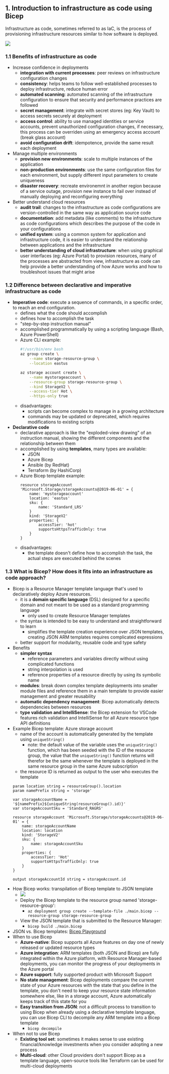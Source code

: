 ## 1. Introduction to infrastructure as code using Bicep
Infrastructure as code, sometimes referred to as IaC, is the process of provisioning infrastructure resources similar to how software is deployed.

![](assets/iac-template.png)

### 1.1 Benefits of infrastructure as code
- Increase confidence in deployments
    - **integration with current processes**: peer reviews on infrastructure configuration changes
    - **consistency**: helps teams to follow well-established processes to deploy infrastructure, reduce human error
    - **automated scanning**: automated scanning of the infrastructure configuration to ensure that security and performance practices are followed
    - **secret management**: integrate with secret stores (eg: Key Vault) to access secrets securely at deployment
    - **access control**: ability to use managed identities or service accounts, prevent unauthorized configuration changes, if necessary, this process can be overriden using an emergency access account (break glass account)
    - **avoid configuration drift**: idempotence, provide the same result each deployment
- Manage multiple environments
    - **provision new environments**: scale to multiple instances of the application
    - **non-production environments**: use the same configuration files for each environment, but supply different input parameters to create uniqueness
    - **disaster recovery**: recreate environemnt in another region because of a service outage, provision new instance to fail over instead of manually deploying and reconfiguring everything
- Better understand cloud resources
    - **audit trail**: changes to the infrastructure as code configurations are version-controlled in the same way as application source code
    - **documentation**: add metadata (like comments) to the infrastructure as code configurations which describes the purpose of the code in your configurations
    - **unified system**: using a common system for application and infrastructure code, it is easier to understand the relationship between applications and the infrastructure
    - **better understanding of cloud infrastructure**: when using graphical user interfaces (eg: Azure Portal) to provision resources, many of the processes are abstracted from view, infrastructure as code can help provide a better understanding of how Azure works and how to troubleshoot issues that might arise

### 1.2 Difference between declarative and imperative infrastructure as code
- **Imperative code**: execute a sequence of commands, in a specific order, to reach an end configuration.
    - defines what the code should accomplish
    - defines how to accomplish the task
    - "step-by-step instruction manual"
    - accomplished programmatically by using a scripting language (Bash, Azure PowerShell)
    - Azure CLI example:
        ```bash
        #!/usr/bin/env bash
        az group create \
            --name storage-resource-group \
            --location eastus

        az storage account create \
            --name mystorageaccount \
            --resource-group storage-resource-group \
            --kind StorageV2 \
            --access-tier Hot \
            --https-only true
        ```
    - disadvantages:
        - scripts can become complex to manage in a growing architecture
        - commands may be updated or deprecated, which requires modifications to existing scripts
- **Declarative code**
    - declarative approach is like the "exploded-view drawing" of an instruction manual, showing the different components and the relationship between them
    - accomplished by using **templates**, many types are available:
        - JSON
        - Azure Bicep
        - Ansible (by RedHat)
        - Terraform (by HashiCorp)
    - Azure Bicep template example:
        ```bicep
        resource storageAccount 'Microsoft.Storage/storageAccounts@2019-06-01' = {
            name: 'mystorageaccount'
            location: 'eastus'
            sku: {
                name: 'Standard_LRS'
            }
            kind: 'StorageV2'
            properties: {
                accessTier: 'hot'
                supportsHttpsTrafficOnly: true
            }
        }
        ```
    - disadvantages:
        - the template doesn't define how to accomplish the task, the actual steps are executed behind the scenes


### 1.3 What is Bicep? How does it fits into an infrastructure as code approach?
- Bicep is a Resource Manager template language that's used to declaratively deploy Azure resources. 
    - it is a **domain specific language** (DSL) designed for a specific domain and not meant to be used as a standard programming language
        - only used to create Resource Manager templates
    - the syntax is intended to be easy to understand and straightforward to learn
        - simplifies the template creation experience over JSON templates, creating JSON ARM templates requires complicated expressions
    - better support for modularity, reusable code and type safety
- Benefits
    - **simpler syntax**
        - reference parameters and variables directly without using complicated functions
        - string interpolation is used
        - reference properties of a resource directly by using its symbolic name
    - **modules**: break down complex template deployments into smaller module files and reference them in a main template to provide easier management and greater reusability
    - **automatic dependency management**: Bicep automatically detects dependencies between resources
    - **type validation and IntelliSense**: the Bicep extension for VSCode features rich validation and IntelliSense for all Azure resource type API definitions
- Example Bicep template: Azure storage account
    - name of the account is automatically generated by the template using `uniqueString()`
        - note: the default value of the variable uses the `uniqueString()` function, which has been seeded with the ID of the resource group, the value that the `uniqueString()` function returns will therefor be the same whenever the template is deployed in the same resource group in the same Azure subscription
    - the resource ID is returned as output to the user who executes the template
    ```bicep
    param location string = resourceGroup().location
    param namePrefix string = 'storage'

    var storageAccountName = '${namePrefix}${uniqueString(resourceGroup().id)}'
    var storageAccountSku = 'Standard_RAGRS'

    resource storageAccount 'Microsoft.Storage/storageAccounts@2019-06-01' = {
        name: storageAccountName
        location: location
        kind: 'StorageV2'
        sku: {
            name: storageAccountSku
        }
        properties: {
            accessTier: 'Hot'
            supportsHttpsTrafficOnly: true
        }
    }

    output storageAccountId string = storageAccount.id
    ```
- How Bicep works: transpilation of Bicep template to JSON template
    - ![](assets/bicep-to-json.png)
    - Deploy the Bicep template to the resource group named 'storage-resource-group':
        - `az deployment group create --template-file ./main.bicep --resource-group storage-resource-group`
    - View the JSON template that is submitted to the Resource Manager:
        - `bicep build ./main.bicep`
- JSON vs. Bicep templates: [Bicep Playground](https://bicepdemo.z22.web.core.windows.net/)
- When to use Bicep
    - **Azure-native**: Bicep supports all Azure features on day one of newly released or updated resource types
    - **Azure integration**: ARM templates (both JSON and Bicep) are fully integrated within the Azure platform, with Resource Manager-based deployments, you can monitor the progress of your deployments in the Azure portal
    - **Azure support**: fully supported product with Microsoft Support
    - **No state management**: Bicep deployments compare the current state of your Azure resources with the state that you define in the template, you don't need to keep your resource state information somewhere else, like in a storage account, Azure automatically keeps track of this state for you
    - **Easy transition from JSON**: not a difficult process to transition to using Bicep when already using a declarative template language, you can use Bicep CLI to decompile any ARM template into a Bicep template
        - `bicep decompile`
- When not to use Bicep
    - **Existing tool set**: sometimes it makes sense to use existing financial/knowledge investments when you consider adopting a new process
    - **Multi-cloud**: other Cloud providers don't support Bicep as a template language, open-source tools like Terraform can be used for multi-cloud deployments
